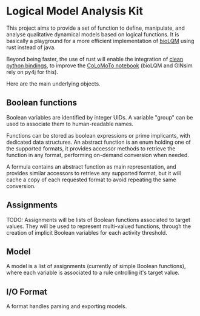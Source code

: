 # Logical Model Analysis Kit

This project aims to provide a set of function to define, manipulate, and analyse
qualitative dynamical models based on logical functions.
It is basically a playground for a more efficient implementation of [bioLQM](https://github.com/colomoto/bioLQM)
using rust instead of java.

Beyond being faster, the use of rust will enable the integration of [clean python bindings](https://github.com/aurelien-naldi/lomak-python), to improve the [CoLoMoTo notebook](colomoto.org/notebook/) (bioLQM and GINsim rely on py4j for this).


Here are the main underlying objects.


## Boolean functions

Boolean variables are identified by integer UIDs. A variable "group" can be used to associate
them to human-readable names.

Functions can be stored as boolean expressions or prime implicants, with dedicated data structures.
An abstract function is an enum holding one of the supported formats, it provides accessor methods 
to retrieve the function in any format, performing on-demand conversion when needed.

A formula contains an abstract function as main representation, and provides similar accessors to
retrieve any supported format, but it will cache a copy of each requested format to avoid
repeating the same conversion.


## Assignments

TODO: Assignments will be lists of Boolean functions associated to target values. They will be used
to represent multi-valued functions, through the creation of implicit Boolean variables for each
activity threshold.


## Model

A model is a list of assignments (currently of simple Boolean functions), where each variable is
associated to a rule cntrolling it's target value.


## I/O Format

A format handles parsing and exporting models.

